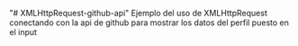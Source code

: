 "# XMLHttpRequest-github-api" 
Ejemplo del uso de XMLHttpRequest conectando con la api de github para mostrar los datos del perfil puesto en el input
